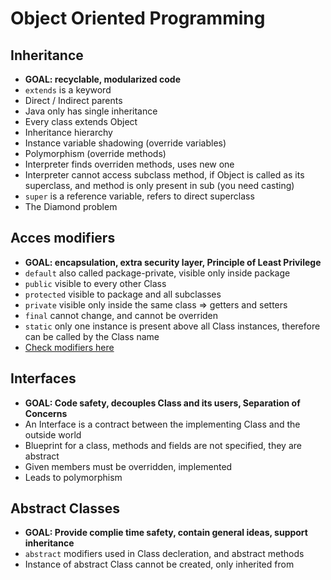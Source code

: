 # Object Oriented Programming

## Inheritance
- **GOAL: recyclable, modularized code**
- `extends` is a keyword
- Direct / Indirect parents
- Java only has single inheritance
- Every class extends Object
- Inheritance hierarchy
- Instance variable shadowing (override variables)
- Polymorphism (override methods)
- Interpreter finds overriden methods, uses new one
- Interpreter cannot access subclass method, if Object is called as its superclass, 
and method is only present in sub (you need casting)
- `super` is a reference variable, refers to direct superclass
- The Diamond problem

## Acces modifiers
- **GOAL: encapsulation, extra security layer, Principle of Least Privilege**
- `default` also called package-private, visible only inside package
- `public` visible to every other Class
- `protected` visible to package and all subclasses
- `private` visible only inside the same class  => getters and setters
- `final` cannot change, and cannot be overriden
- `static` only one instance is present above all Class instances, therefore can be called by the Class name
- [Check modifiers here](http://net-informations.com/java/basics/img/access-modifier.png)

## Interfaces
- **GOAL: Code safety, decouples Class and its users, Separation of Concerns**
- An Interface is a contract between the implementing Class and the outside world
- Blueprint for a class, methods and fields are not specified, they are abstract
- Given members must be overridden, implemented
- Leads to polymorphism

## Abstract Classes
- **GOAL: Provide complie time safety, contain general ideas, support inheritance**
- `abstract`  modifiers used in Class decleration, and abstract methods
- Instance of abstract Class cannot be created, only inherited from
